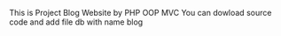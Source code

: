 This is Project Blog Website by PHP OOP MVC
You can dowload source code and add file db with name blog

